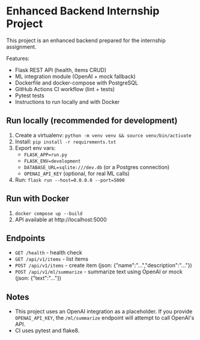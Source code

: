 # Enhanced Backend Internship Project
This project is an enhanced backend prepared for the internship assignment.

Features:
- Flask REST API (health, items CRUD)
- ML integration module (OpenAI + mock fallback)
- Dockerfile and docker-compose with PostgreSQL
- GitHub Actions CI workflow (lint + tests)
- Pytest tests
- Instructions to run locally and with Docker

## Run locally (recommended for development)
1. Create a virtualenv: `python -m venv venv && source venv/bin/activate`
2. Install: `pip install -r requirements.txt`
3. Export env vars:
   - `FLASK_APP=run.py`
   - `FLASK_ENV=development`
   - `DATABASE_URL=sqlite:///dev.db` (or a Postgres connection)
   - `OPENAI_API_KEY` (optional, for real ML calls)
4. Run: `flask run --host=0.0.0.0 --port=5000`

## Run with Docker
1. `docker compose up --build`
2. API available at http://localhost:5000

## Endpoints
- `GET /health` - health check
- `GET /api/v1/items` - list items
- `POST /api/v1/items` - create item (json: {"name":"...","description":"..."})
- `POST /api/v1/ml/summarize` - summarize text using OpenAI or mock (json: {"text":"..."})

## Notes
- This project uses an OpenAI integration as a placeholder. If you provide `OPENAI_API_KEY`, the `/ml/summarize` endpoint will attempt to call OpenAI's API.
- CI uses pytest and flake8.
